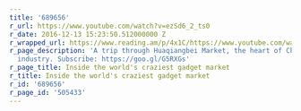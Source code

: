 ```yaml
---
title: '689656'
r_url: https://www.youtube.com/watch?v=ezSd6_2_ts0
r_date: 2016-12-13 15:23:50.512000000 Z
r_wrapped_url: https://www.reading.am/p/4x1C/https://www.youtube.com/watch?v=ezSd6_2_ts0
r_page_description: 'A trip through Huaqiangbei Market, the heart of China’s electronics
  industry. Subscribe: https://goo.gl/G5RXGs'
r_page_title: Inside the world's craziest gadget market
r_title: Inside the world's craziest gadget market
r_id: '689656'
r_page_id: '505433'
---
```


